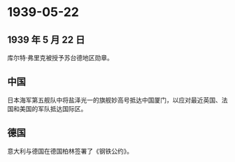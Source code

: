 # 1939-05-22

## 1939 年 5 月 22 日

库尔特·弗里克被授予苏台德地区勋章。

## 中国

日本海军第五舰队中将盐泽光一的旗舰妙高号抵达中国厦门，以应对最近英国、法国和美国的军队抵达国际区。

## 德国

意大利与德国在德国柏林签署了《钢铁公约》。

